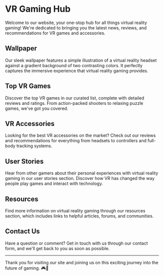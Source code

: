 <!--font:Montserrat-->

# VR Gaming Hub

Welcome to our website, your one-stop hub for all things virtual reality gaming! We're dedicated to bringing you the latest news, reviews, and recommendations for VR games and accessories.

## Wallpaper

Our sleek wallpaper features a simple illustration of a virtual reality headset against a gradient background of two contrasting colors. It perfectly captures the immersive experience that virtual reality gaming provides.

## Top VR Games

Discover the top VR games in our curated list, complete with detailed reviews and ratings. From action-packed shooters to relaxing puzzle games, we've got you covered.

## VR Accessories

Looking for the best VR accessories on the market? Check out our reviews and recommendations for everything from headsets to controllers and full-body tracking systems.

## User Stories

Hear from other gamers about their personal experiences with virtual reality gaming in our user stories section. Discover how VR has changed the way people play games and interact with technology.

## Resources

Find more information on virtual reality gaming through our resources section, which includes links to helpful articles, forums, and communities.

## Contact Us

Have a question or comment? Get in touch with us through our contact form, and we'll get back to you as soon as possible.

---

Thank you for visiting our site and joining us on this exciting journey into the future of gaming. 🎮🚀

<!--

Write me content for website with wallpaper which alt text is:

"A wallpaper with a simple illustration of a virtual reality headset, against a gradient background of two contrasting colors."

The name/title of the page should not be 1:1 copy of the alt text but rather a real content of the website which is using this wallpaper.

- Use markdown format 
- Start with heading
- Heading should be short and concise
- The content should look like a real website 
- The website should not be about the wallpaper, wallpaper is just a related background
- Heading should be contain work "wallpaper" or "background"
- Include real sections like references, contact, user stories, etc. use things relevant to the page purpose.
- Feel free to use structure like headings, bullets, numbering, blockquotes, paragraphs, horizontal lines, etc.
- You can use formatting like bold or _italic_
- You can include UTF-8 emojis
- Links should be only #hash anchors (and you can refer to the document itself)
- Do not include images


---


# Virtual Reality Gaming: Immerse Yourself in the Future

Welcome to our website dedicated to all things virtual reality gaming! Our mission is to provide you with the latest news, reviews, and recommendations for VR games and accessories. 

## Wallpaper

Our website features a sleek wallpaper with a simple illustration of a virtual reality headset, against a gradient background of two contrasting colors. This wallpaper perfectly captures the essence of what we're all about - immersive gaming experiences that transport you to another world.

## Top VR Games

Looking for your next favorite VR game? Check out our list of top VR games, complete with detailed reviews and ratings. From action-packed shooters to relaxing puzzle games, there's something for everyone in the world of virtual reality.

## VR Accessories

In addition to games, we also review and recommend the best VR accessories on the market. Whether you need a new headset, controllers, or even a full-body tracking system, we've got you covered.

## User Stories

Don't just take our word for it - hear from other gamers who have experienced the magic of virtual reality firsthand. Our user stories section features personal accounts of how VR has changed the way people play games and interact with technology.

## Resources

Looking for more information on virtual reality gaming? Check out our resources section for links to helpful articles, forums, and communities.

## Contact Us

Have a question or comment? We'd love to hear from you! Send us a message using our contact form and we'll get back to you as soon as possible.

---

Thanks for visiting our site and joining us on this exciting journey into the future of gaming. 🎮🚀


---


Heading is too long, rewrite whole content.


---


# Discover the World of Virtual Reality Gaming

Welcome to our website dedicated to the exciting world of virtual reality gaming! We're passionate about providing you with the latest news, reviews, and recommendations for VR games and accessories.

## Wallpaper

Our website features a stunning wallpaper that showcases a simple illustration of a virtual reality headset against a gradient background of two contrasting colors. This wallpaper perfectly captures the essence of what we're all about - immersive gaming experiences that transport you to another world.

## Top VR Games

Explore our list of top VR games, complete with detailed reviews and ratings. From action-packed shooters to relaxing puzzle games, there's something for everyone in the world of virtual reality.

## VR Accessories

In addition to games, we also review and recommend the best VR accessories on the market. Whether you need a new headset, controllers, or even a full-body tracking system, we've got you covered.

## User Stories

Hear from other gamers who have experienced the magic of virtual reality firsthand. Our user stories section features personal accounts of how VR has changed the way people play games and interact with technology.

## Resources

Looking for more information on virtual reality gaming? Check out our resources section for links to helpful articles, forums, and communities.

## Contact Us

Have a question or comment? We'd love to hear from you! Send us a message using our contact form and we'll get back to you as soon as possible.

---

Thanks for visiting our site and joining us on this exciting journey into the future of gaming. 🎮🚀


---


Heading is too long, rewrite whole content.


---


# Virtual Reality Gaming Hub

Welcome to our website, your one-stop hub for all things virtual reality gaming! We're dedicated to bringing you the latest news, reviews, and recommendations for VR games and accessories.

## Wallpaper

Our sleek wallpaper features a simple illustration of a virtual reality headset against a gradient background of two contrasting colors. It perfectly captures the immersive experience that virtual reality gaming provides.

## Top VR Games

Discover the top VR games in our curated list, complete with detailed reviews and ratings. From action-packed shooters to relaxing puzzle games, we've got you covered.

## VR Accessories

Looking for the best VR accessories on the market? Check out our reviews and recommendations for everything from headsets to controllers and full-body tracking systems.

## User Stories

Hear from other gamers about their personal experiences with virtual reality gaming in our user stories section. Discover how VR has changed the way people play games and interact with technology.

## Resources

Find more information on virtual reality gaming through our resources section, which includes links to helpful articles, forums, and communities.

## Contact Us

Have a question or comment? Get in touch with us through our contact form, and we'll get back to you as soon as possible.

---

Thank you for visiting our site and joining us on this exciting journey into the future of gaming. 🎮🚀


---


Write me a Google font which is best fitting for the website.

Pick from the list:
- Lobster
- Open Sans
- Poppins
- Futura
- Exo 2
- Barlow Condensed
- Playfair Display
- Dancing Script
- Inter
- IBM Plex Sans
- Montserrat
- Orbitron
- Roboto
- Raleway
- Great Vibes
- Alegreya
- Lato


Write just the font name nothing else.


---


I recommend using "Montserrat" as the Google font for this website.

-->
